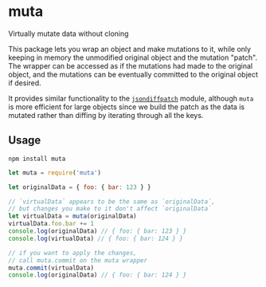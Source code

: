 # muta

Virtually mutate data without cloning

This package lets you wrap an object and make mutations to it, while only keeping in memory the unmodified original object and the mutation "patch". The wrapper can be accessed as if the mutations had made to the original object, and the mutations can be eventually committed to the original object if desired.

It provides similar functionality to the [`jsondiffpatch`](https://github.com/benjamine/jsondiffpatch) module, although `muta` is more efficient for large objects since we build the patch as the data is mutated rather than diffing by iterating through all the keys.

## Usage
`npm install muta`

```js
let muta = require('muta')

let originalData = { foo: { bar: 123 } }

// `virtualData` appears to be the same as `originalData`,
// but changes you make to it don't affect `originalData`
let virtualData = muta(originalData)
virtualData.foo.bar += 1
console.log(originalData) // { foo: { bar: 123 } }
console.log(virtualData) // { foo: { bar: 124 } }

// if you want to apply the changes,
// call muta.commit on the muta wrapper
muta.commit(virtualData)
console.log(originalData) // { foo: { bar: 124 } }
```
